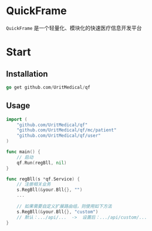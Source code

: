 # QuickFrame

`QuickFrame` 是一个轻量化、模块化的快速医疗信息开发平台

# Start

## Installation

```go
go get github.com/UritMedical/qf
```

## Usage

```go
import (
	"github.com/UritMedical/qf"
	"github.com/UritMedical/qf/mc/patient"
	"github.com/UritMedical/qf/user"
)

func main() {
	// 启动
	qf.Run(regBll, nil)
}

func regBll(s *qf.Service) {
	// 注册相关业务
	s.RegBll(&your.Bll{}, "")
	...
    
    // 如果需要自定义扩展路由组，则使用如下方法
    s.RegBll(&your.Bll{}, "custom")
    // 默认：.../api/...  ->  设置后：.../api/custom/...
}
```

